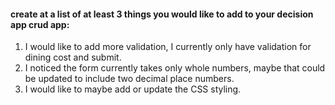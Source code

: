 #### create at a list of at least 3 things you would like to add to your decision app crud app: 

1. I would like to add more validation, I currently only have validation for dining cost and submit. 
2. I noticed the form currently takes only whole numbers, maybe that could be updated to include two decimal place numbers.
3. I would like to maybe add or update the CSS styling. 

